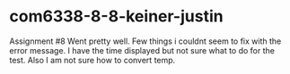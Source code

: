 # com6338-8-8-keiner-justin
Assignment #8
Went pretty well. 
Few things i couldnt seem to fix with the error message.
I have the time displayed but not sure what to do for the test.
Also I am not sure how to convert temp. 